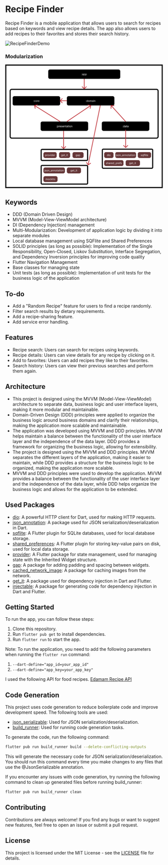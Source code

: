 
# Recipe Finder

Recipe Finder is a mobile application that allows users to search for recipes based on keywords and view recipe details.
The app also allows users to add recipes to their favorites and stores their search history.

![RecipeFinderDemo](assets/readme/example_presentation.gif)

### Modularization
![RecipeFinderDemo](assets/readme/module_diagram.png)

## Keywords

- DDD (Domain Driven Design)
- MVVM (Model-View-ViewModel architecture)
- DI (Dependency Injection) management
- Multi-Modularization: Development of application logic by dividing it into separate modules
- Local database management using SQFlite and Shared Preferences
- SOLID principles (as long as possible): Implementation of the Single Responsibility, Open-Closed, Liskov Substitution,
  Interface Segregation, and Dependency Inversion principles for improving code quality
- Flutter Navigation Management
- Base classes for managing state
- Unit tests (as long as possible): Implementation of unit tests for the business logic of the application

## To-do

- Add a "Random Recipe" feature for users to find a recipe randomly.
- Filter search results by dietary requirements.
- Add a recipe-sharing feature.
- Add service error handling.

## Features

- Recipe search: Users can search for recipes using keywords.
- Recipe details: Users can view details for any recipe by clicking on it.
- Add to favorites: Users can add recipes they like to their favorites.
- Search history: Users can view their previous searches and perform them again.

## Architecture

- This project is designed using the MVVM (Model-View-ViewModel) architecture to separate data, business logic and user
  interface layers, making it more modular and maintainable.
- Domain-Driven Design (DDD) principles were applied to organize the business logic around business domains and clarify
  their relationships, making the application more scalable and maintainable.
- The application was developed using MVVM and DDD principles. MVVM helps maintain a balance between the functionality
  of the user interface layer and the independence of the data layer. DDD provides a framework for organizing the
  business logic, allowing for extensibility.
- The project is designed using the MVVM and DDD principles. MVVM separates the different layers of the application,
  making it easier to maintain, while DDD provides a structure for the business logic to be organized, making the
  application more scalable.
- MVVM and DDD principles were used to develop the application. MVVM provides a balance between the functionality of the
  user interface layer and the independence of the data layer, while DDD helps organize the business logic and allows
  for the application to be extended.

## Used Packages

- [dio](https://pub.dev/packages/dio "dio"): A powerful HTTP client for Dart, used for making HTTP requests.
- [json_annotation](https://pub.dev/packages/json_annotation "json_annotation"): A package used for JSON
  serialization/deserialization in Dart.
- [sqflite](https://pub.dev/packages/sqflite "sqflite"): A Flutter plugin for SQLite databases, used for local database
  storage.
- [shared_preferences](https://pub.dev/packages/shared_preferences "shared_preferences"): A Flutter plugin for storing
  key-value pairs on disk, used for local data storage.
- [provider](https://pub.dev/packages/provider "provider"): A Flutter package for state management, used for managing
  state with the Inherited Widget structure.
- [gap](https://pub.dev/packages/gap "gap"): A package for adding padding and spacing between widgets.
- [cached_network_image](https://pub.dev/packages/cached_network_image "cached_network_image"): A package for caching
  images from the network.
- [get_it](https://pub.dev/packages/get_it "get_it"): A package used for dependency injection in Dart and Flutter.
- [injectable](https://pub.dev/packages/injectable "injectable"): A package for generating code for dependency injection
  in Dart and Flutter.

## Getting Started

To run the app, you can follow these steps:

1. Clone this repository.
2. Run `flutter pub get` to install dependencies.
3. Run `flutter run` to start the app.

Note: To run the application, you need to add the following parameters when running the `flutter run` command:

1. `--dart-define="app_id=your_app_id" `
2. `--dart-define="app_key=your_app_key"`

I used the following API for food recipes.
[Edamam Recipe API](https://developer.edamam.com/edamam-docs-recipe-api "Edamam Recipe API")

## Code Generation

This project uses code generation to reduce boilerplate code and improve development speed. The following tools are
used:

- [json_serializable](https://pub.dev/packages/json_serializable "json_serializable"): Used for JSON
  serialization/deserialization.
- [build_runner](https://pub.dev/packages/build_runner "build_runner"): Used for running code generation tasks.

To generate the code, run the following command:

```bash
flutter pub run build_runner build --delete-conflicting-outputs
```

This will generate the necessary code for JSON serialization/deserialization. You should run this command every time you
make changes to any files that use the @JsonSerializable annotation.

If you encounter any issues with code generation, try running the following command to clean up generated files before
running build_runner:

```bash
flutter pub run build_runner clean
```

## Contributing

Contributions are always welcome! If you find any bugs or want to suggest new features, feel free to open an issue or
submit a pull request.

## License

This project is licensed under the MIT License - see
the [LICENSE](https://github.com/SalihCanBinboga/recipe_finder/blob/master/LICENSE "LICENSE") file for details.